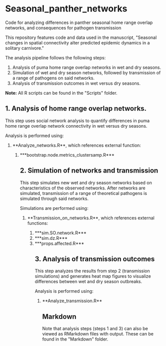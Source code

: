 # Seasonal_panther_networks
Code for analyzing differences in panther seasonal home range overlap networks, and consequences for pathogen transmission

This repository features code and data used in the manuscript, "Seasonal changes in spatial connectivity alter predicted epidemic dynamics in a solitary carnivore."  

The analysis pipeline follows the following steps:

1. Analysis of puma home range overlap networks in wet and dry seasons.
2. Simulation of wet and dry season networks, followed by transmission of a range of pathogens on said networks.
3. Analysis of transmission outcomes in wet versus dry seasons.  

**Note:** All R scripts can be found in the "Scripts" folder.

## 1. Analysis of home range overlap networks.  
This step uses social network analysis to quantify differences in puma home range overlap network connectivity in wet versus dry seasons.  

Analysis is performed using:  
<ol>
<li>**Analyze_networks.R**, which references external function:</li>
<ol>
<li>***bootstrap.node.metrics_clustersamp.R***</li>  

## 2. Simulation of networks and transmission
This step simulates new wet and dry season networks based on characteristics of the observed networks. After networks are simulated, transmission of a range of theoretical pathogens is simulated through said networks.

Simulations are performed using:  
<ol>
<li>**Transmission_on_networks.R**, which references external functions:</li>
<ol>
<li>***sim.SO.network.R***</li>
<li>***sim.dz.R***</li>
<li>***props.affected.R***</li>  

## 3. Analysis of transmission outcomes
This step analyzes the results from step 2 (transmission simulations) and generates heat map figures to visualize differences between wet and dry season outbreaks.

Analysis is performed using:   
<ol>
<li>**Analyze_transmission.R**</li>


## Markdown
Note that analysis steps (steps 1 and 3) can also be viewed as RMarkdown files with output. These can be found in the "Markdown" folder.
